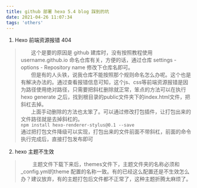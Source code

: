 ```yaml
---
title: github 部署 hexo 5.4 blog 踩到的坑
date: 2021-04-26 11:07:34
tags: 'others'
---
```

1. Hexo 前端资源报错 404 
>&nbsp;&nbsp;&nbsp;&nbsp;&nbsp;&nbsp;&nbsp;这个是要的原因是 github 建库时，没有按照教程使用 username.github.io 命名仓库有关，方便的话，通过仓库 settings - options - Repository name 修改下仓库名即可。</br>
> &nbsp;&nbsp;&nbsp;&nbsp;&nbsp;&nbsp;&nbsp;但是有的人头铁，说我仓库不能按照那个规则命名怎么办呢。这个也是有解决办法的。通过查看报错信息可知，这个js、css等前端资源报错是因为路径使用绝对路径，只需要把斜杠删除就正常，笨点的方法可以在执行 hexo generate 之后，找到根目录的public文件夹下的index.html文件，把斜杠去掉。</br>
> &nbsp;&nbsp;&nbsp;&nbsp;&nbsp;&nbsp;&nbsp;上面手动删除的方法也太笨了。可以通过修改打包插件，让打包出来的文件路径就是去掉斜杠的。</br>```npm install hexo-renderer-stylus@0.1 --save```</br>
> 通过把打包文件降级可以实现，打包出来的文件前面不带斜杠，前面的命令执行完成后，直接打包发布即可
2. hexo 主题不生效
> &nbsp;&nbsp;&nbsp;&nbsp;&nbsp;&nbsp;&nbsp; 主题文件下载下来后，themes文件下，主题文件夹的名称必须和_config.yml的theme 配置的名称一致。有的已经这么配置还是不生效怎么办？建议放弃，有的主题打包后文件都不正常了，这种主题折腾太麻烦了。